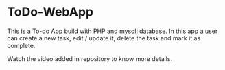 # ToDo-WebApp
This is a To-do App build with PHP and mysqli database. In this app a user can create a new task, edit / update it, delete the task and mark it as complete.

Watch the video added in repository to know more details.

